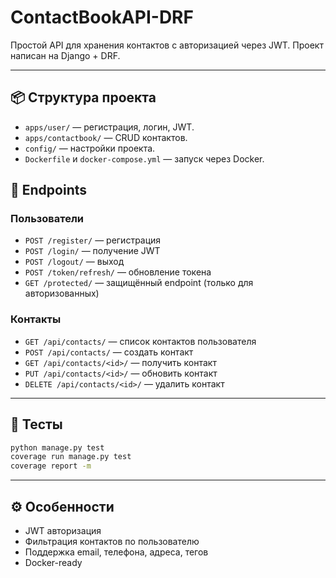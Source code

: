 # ContactBookAPI-DRF

Простой API для хранения контактов с авторизацией через JWT. Проект написан на Django + DRF.

---

## 📦 Структура проекта

- `apps/user/` — регистрация, логин, JWT.
- `apps/contactbook/` — CRUD контактов.
- `config/` — настройки проекта.
- `Dockerfile` и `docker-compose.yml` — запуск через Docker.


## 🔑 Endpoints

### Пользователи

* `POST /register/` — регистрация
* `POST /login/` — получение JWT
* `POST /logout/` — выход
* `POST /token/refresh/` — обновление токена
* `GET /protected/` — защищённый endpoint (только для авторизованных)

### Контакты

* `GET /api/contacts/` — список контактов пользователя
* `POST /api/contacts/` — создать контакт
* `GET /api/contacts/<id>/` — получить контакт
* `PUT /api/contacts/<id>/` — обновить контакт
* `DELETE /api/contacts/<id>/` — удалить контакт

---

## 🧪 Тесты

```bash
python manage.py test
coverage run manage.py test
coverage report -m
```

---

## ⚙️ Особенности
* JWT авторизация
* Фильтрация контактов по пользователю
* Поддержка email, телефона, адреса, тегов
* Docker-ready

